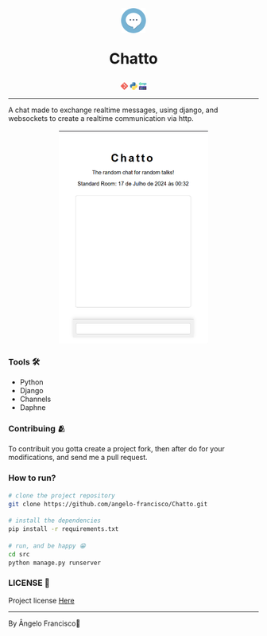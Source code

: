 <div align="center" >
    <img src="imgs/chat.256x256.png" style="width:50px;" />
    <br>
    <p style="font-size: 30px;font-weight:700;">Chatto</p>
    <div>
        <img src="imgs/git.png" style="width:15px;">
        <img src="imgs/python.png" style="width:15px;">
        <img src="imgs/django.png" style="width:15px;">
    </div>
</div>
<hr>
A chat made to exchange realtime messages, using django, and websockets to create a realtime communication via http.
<br>
<br>
<div align="center" >
    <img src="imgs/pre1.png" style="width:300px;">
</div>

### Tools 🛠️
- Python
- Django
- Channels
- Daphne

### Contribuing 🫂
To contribuit you gotta create a project fork, then after do for your modifications, and send me a pull request.

### How to run?
```bash 
# clone the project repository
git clone https://github.com/angelo-francisco/Chatto.git

# install the dependencies
pip install -r requirements.txt

# run, and be happy 😁
cd src
python manage.py runserver
```
### LICENSE 🔑
Project license [Here](https://opensource.org/license/mit)
<hr>
By Ângelo Francisco🖖